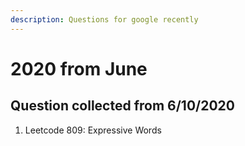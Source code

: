 ```yaml
---
description: Questions for google recently
---
```


# 2020 from June

## Question collected from 6/10/2020

1. Leetcode 809: Expressive Words
